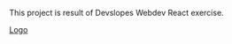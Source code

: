 This project is result of Devslopes Webdev React exercise.

[Logo](https://uploads.disquscdn.com/images/e4902136fb7e7dc8f0106a0380fd1d19626684033d38d3e01e01d1f2fa8de94b.png)
